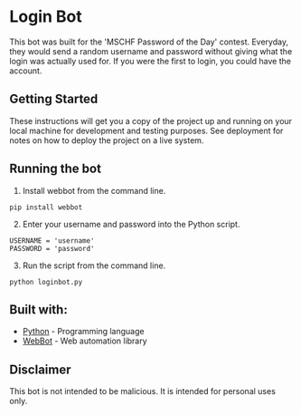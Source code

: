 # Login Bot

This bot was built for the 'MSCHF Password of the Day' contest. Everyday, they would send a random username and password without giving what the login was actually used for. If you were the first to login, you could have the account. 

## Getting Started

These instructions will get you a copy of the project up and running on your local machine for development and testing purposes. See deployment for notes on how to deploy the project on a live system.

## Running the bot

1. Install webbot from the command line.
```
pip install webbot
```
2. Enter your username and password into the Python script.
```
USERNAME = 'username'
PASSWORD = 'password'
```
3. Run the script from the command line.
```
python loginbot.py
```

## Built with:

* [Python](https://www.python.org/about/) - Programming language
* [WebBot](https://pypi.org/project/webbot/) - Web automation library

## Disclaimer

This bot is not intended to be malicious. It is intended for personal uses only.
